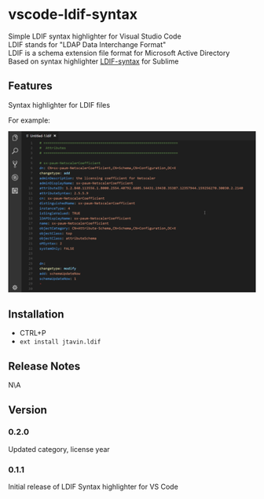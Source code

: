 # vscode-ldif-syntax

Simple LDIF syntax highlighter for Visual Studio Code  
LDIF stands for "LDAP Data Interchange Format"  
LDIF is a schema extension file format for Microsoft Active Directory  
Based on syntax highlighter [LDIF-syntax](https://github.com/FlashSystems/LDIF-Syntax) for Sublime

## Features

Syntax highlighter for LDIF files  
  
For example:  
  
![ldif syntax file example](/images/ldif-syntax.png)

## Installation

- CTRL+P
- `ext install jtavin.ldif`

## Release Notes

N\A

## Version

### 0.2.0

Updated category, license year

### 0.1.1

Initial release of LDIF Syntax highlighter for VS Code
